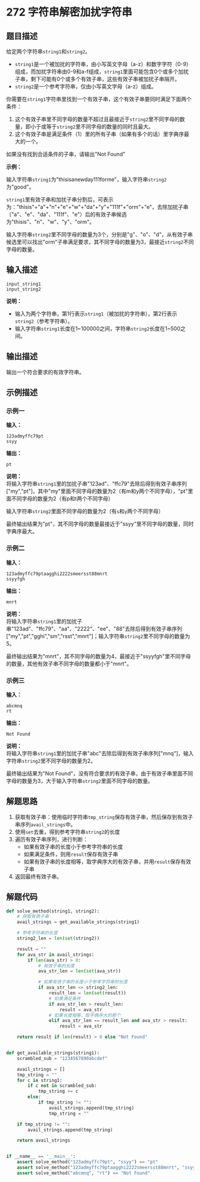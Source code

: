 # 272 字符串解密加扰字符串

## 题目描述

给定两个字符串`string1`和`string2`。
- `string1`是一个被加扰的字符串，由小写英文字母（a-z）和数字字符（0-9）组成，而加扰字符串由0-9和a-f组成，`string1`里面可能包含0个或多个加扰子串，剩下可能有0个或多个有效子串，这些有效子串被加扰子串隔开。
- `string2`是一个参考字符串，仅由小写英文字母（a-z）组成。

你需要在`string1`字符串里找到一个有效子串，这个有效子串要同时满足下面两个条件：
1. 这个有效子串里不同字母的数量不超过且最接近于`string2`里不同字母的数量，即小于或等于`string2`里不同字母的数量的同时且最大。
2. 这个有效子串是满足条件（1）里的所有子串（如果有多个的话）里字典序最大的一个。

如果没有找到合适条件的子串，请输出"Not Found"

**示例：**

输入字符串`string1`为"thisisanewday111forme"，输入字符串`string2`为"good"。

`string1`里有效子串和加扰子串分割后，可表示为："thisis"+"a"+"n"+"e"+"w"+"da"+"y"+"111f"+"orm"+"e"，去除加扰子串（"a"、"e"、"da"、"111f"、"e"）后的有效子串候选为"thisis"、"n"、"w"、"y"、"orm"。

输入字符串`string2`里不同字母的数量为3个，分别是"g"、"o"、"d"，从有效子串候选里可以找出"orm"子串满足要求，其不同字母的数量为3，最接近`string2`不同字母的数量。

## 输入描述

```text
input_string1
input_string2
```

**说明：**
- 输入为两个字符串，第1行表示`string1`（被加扰的字符串），第2行表示`string2`（参考字符串）。
- 输入字符串`string1`长度在1\~100000之间，字符串`string2`长度在1\~500之间。

## 输出描述

输出一个符合要求的有效字符串。

## 示例描述

### 示例一

**输入：**
```text
123admyffc79pt
ssyy
```

**输出：**
```text
pt
```

**说明：**  
将输入字符串`string1`里的加扰子串"123ad"、"ffc79"去除后得到有效子串序列["my","pt"]，其中"my"里面不同字母的数量为2（有m和y两个不同字母），"pt"里面不同字母的数量为2（有p和t两个不同字母）

输入字符串`string2`里面不同字母的数量为2（有`s`和`y`两个不同字母）

最终输出结果为"pt"，其不同字母的数量最接近于"ssyy"里不同字母的数量，同时字典序最大。

### 示例二

**输入：**
```text
123admyffc79ptaagghi2222smeersst88mnrt
ssyyfgh
```

**输出：**
```text
mnrt
```

**说明：**  
将输入字符串`string1`里的加扰子串"123ad"、"ffc79"、"aa"、"2222"、"ee"、"88"去除后得到有效子串序列["my","pt","gghi","sm","rsst","mnrt"]；输入字符串`string2`里不同字母的数量为5。

最终输出结果为"mnrt"，其不同字母的数量为4，最接近于"ssyyfgh"里不同字母的数量，其他有效子串不同字母的数量都小于"mnrt"。

### 示例三

**输入：**
```text
abcmnq
rt
```

**输出：**
```text
Not Found
```

**说明：**  
将输入字符串`string1`里的加扰子串"abc"去除后得到有效子串序列["mnq"]，输入字符串`string2`里不同字母的数量为2。

最终输出结果为"Not Found"，没有符合要求的有效子串，由于有效子串里面不同字母的数量为3，大于输入字符串`string2`里面不同字母的数量。

## 解题思路

1. 获取有效子串：使用临时字符串`tmp_string`保存有效子串，然后保存到有效子串序列`avail_strings`中。
2. 使用`set`去重，得到参考字符串`string2`的长度
3. 遍历有效子串序列，进行判断：
    - 如果有效子串的长度小于参考字符串的长度
    - 如果满足条件，则用`result`保存有效子串
    - 如果有效子串的长度相等，取字典序大的有效子串，并用`result`保存有效子串
4. 返回最终有效子串。

## 解题代码

```python
def solve_method(string1, string2):
    # 获取有效子串
    avail_strings = get_available_strings(string1)

    # 参考字符串的长度
    string2_len = len(set(string2))

    result = ""
    for ava_str in avail_strings:
        if len(ava_str) > 0:
            # 有效子串的长度
            ava_str_len = len(set(ava_str))

            # 如果有效子串的长度小于参考字符串的长度
            if ava_str_len <= string2_len:
                result_len = len(set(result))
                # 如果满足条件
                if ava_str_len > result_len:
                    result = ava_str
                # 如果长度相等，取字典序大的那个
                elif ava_str_len == result_len and ava_str > result:
                    result = ava_str

    return result if len(result) > 0 else "Not Found"


def get_available_strings(string1):
    scrambled_sub = "1234567890abcdef"

    avail_strings = []
    tmp_string = ""
    for c in string1:
        if c not in scrambled_sub:
            tmp_string += c
        else:
            if tmp_string != "":
                avail_strings.append(tmp_string)
                tmp_string = ""

    if tmp_string != "":
        avail_strings.append(tmp_string)

    return avail_strings


if __name__ == '__main__':
    assert solve_method("123admyffc79pt", "ssyy") == "pt"
    assert solve_method("123admyffc79ptaagghi2222smeersst88mnrt", "ssyyfgh") == "mnrt"
    assert solve_method("abcmnq", "rt") == "Not Found"
```